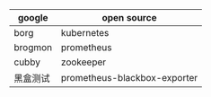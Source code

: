 | google   | open source                  |
| -------- | ---------------------------- |
| borg     | kubernetes                   |
| brogmon  | prometheus                   |
| cubby    | zookeeper                    |
| 黑盒测试 | prometheus-blackbox-exporter |



